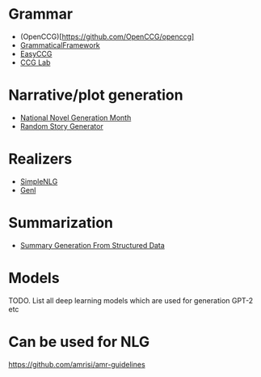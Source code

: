 # Grammar

- (OpenCCG)[https://github.com/OpenCCG/openccg]
- [GrammaticalFramework](http://www.grammaticalframework.org/) 
- [EasyCCG](https://github.com/mikelewis0/easyccg)
- [CCG Lab](https://github.com/bozsahin/ccglab)

# Narrative/plot generation

- [National Novel Generation Month ](https://github.com/nanogenmo)
- [Random Story Generator](https://github.com/aherriot/story-generator)


# Realizers

- [SimpleNLG](https://github.com/simplenlg/simplenlg)
- [Genl](https://github.com/kowey/GenI)

# Summarization

- [Summary Generation From Structured Data](https://github.com/akanimax/natural-language-summary-generation-from-structured-data)

# Models

TODO. List all deep learning models which are used for generation GPT-2 etc


# Can be used for NLG

https://github.com/amrisi/amr-guidelines

